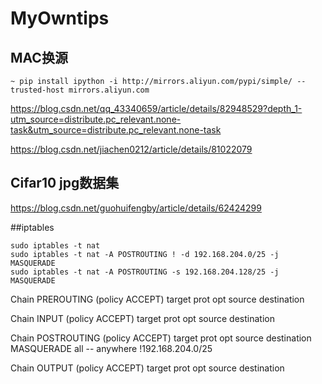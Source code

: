 # MyOwntips
## MAC换源
``~ pip install ipython -i http://mirrors.aliyun.com/pypi/simple/ --trusted-host mirrors.aliyun.com``

https://blog.csdn.net/qq_43340659/article/details/82948529?depth_1-utm_source=distribute.pc_relevant.none-task&utm_source=distribute.pc_relevant.none-task

https://blog.csdn.net/jiachen0212/article/details/81022079
## Cifar10 jpg数据集
https://blog.csdn.net/guohuifengby/article/details/62424299

##iptables
```shell
sudo iptables -t nat 
sudo iptables -t nat -A POSTROUTING ! -d 192.168.204.0/25 -j MASQUERADE
sudo iptables -t nat -A POSTROUTING -s 192.168.204.128/25 -j MASQUERADE
```
Chain PREROUTING (policy ACCEPT)
target     prot opt source               destination

Chain INPUT (policy ACCEPT)
target     prot opt source               destination

Chain POSTROUTING (policy ACCEPT)
target     prot opt source               destination
MASQUERADE  all  --  anywhere            !192.168.204.0/25

Chain OUTPUT (policy ACCEPT)
target     prot opt source               destination
